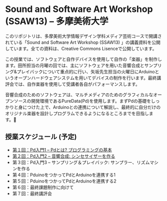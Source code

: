 Sound and Software Art Workshop (SSAW13) – 多摩美術大学
================

このリポジトリは、多摩美術大学情報デザイン学科メディア芸術コースで開講されている「Sound and Software Art Workshop (SSAW13) 」の講義資料を公開しています。全ての資料は、Creative Commons Lisenceで公開しています。

この授業では、ソフトウェアと自作デバイスを使用して自作の「楽器」を制作します。田所担当の月曜の回では、主にソフトウェアを用いた音響合成とサンプリング&プレイバックについて重点的に行い、矢坂先生担当の火曜日にArduinoというオープンハードウェアシステムを用いてデバイスの制作を行います。最終講評会では、自作楽器を使用して受講者各自がパフォーマンスします。

音響合成のためのソフトウェアは、マルチメディアのためのグラフィカルなオープンソースの開発環境であるPureData(Pd)を使用します。まずPdの基礎をしっかりと身につけた上で、Arduinoとの連携について解説し、最終的に自分だけのオリジナル楽器を設計しプログラムできるようになるところまでを目指します。

## 授業スケジュール (予定)

* [第１回：Pd入門1 – Pdとは? プログラミングの基本](https://github.com/tado/tamabi_ssaw13/blob/master/ssaw130415.md)
* [第２回：Pd入門2 – 音響合成: シンセサイザーを作る](https://github.com/tado/tamabi_ssaw13/blob/master/ssaw130415.md)
* 第３回：Pd入門3 – サンプリング＆プレイバック: サンプラー、リズムマシンを作る
* 第４回：PduinoをつかってPdとArduinoを連携する1
* 第５回：PduinoをつかってPdとArduinoを連携する2
* 第６回：最終課題制作に向けて
* 第７回：最終講評会
